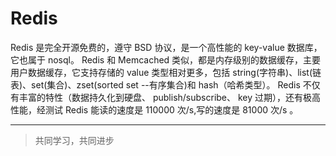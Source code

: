 # Redis

Redis 是完全开源免费的，遵守 BSD 协议，是一个高性能的 key-value 数据库，它也属于 nosql。
Redis 和 Memcached 类似，都是内存级别的数据缓存，主要用户数据缓存，它支持存储的 value 类型相对更多，包括 string(字符串)、list(链表)、set(集合)、zset(sorted set --有序集合)和 hash（哈希类型）。
Redis 不仅有丰富的特性（数据持久化到硬盘、 publish/subscribe、 key 过期），还有极高性能，经测试
Redis 能读的速度是 110000 次/s,写的速度是 81000 次/s 。

___
> 共同学习，共同进步